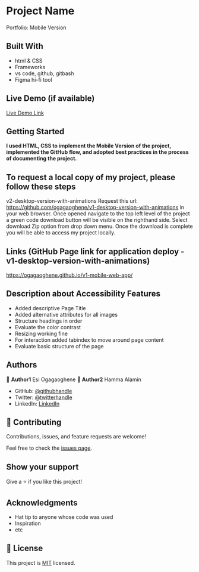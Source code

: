 # Project Name

Portfolio: Mobile Version

## Built With

- html & CSS
- Frameworks
- vs code, github, gitbash
- Figma hi-fi tool

## Live Demo (if available)

[Live Demo Link](https://livedemo.com)


## Getting Started

**I used HTML, CSS to implement the Mobile Version of the project, implemented the GitHub flow, and adopted best practices in the process of documenting the project.**


## To request a local copy of my project, please follow these steps
v2-desktop-version-with-animations
Request this url: https://github.com/ogagaoghene/v1-desktop-version-with-animations in your web browser. Once opened navigate to the top left level of the project a green code download button will be visible on the righthand side. Select download Zip option from drop down menu. Once the download is complete you will be able to access my project locally.

## Links (GitHub Page link for application deploy - v1-desktop-version-with-animations)
https://ogagaoghene.github.io/v1-mobile-web-app/


## Description about Accessibility Features

- Added descriptive Page Title
- Added alternative attributes for all images
- Structure headings in order
- Evaluate the color contrast
- Resizing working fine
- For interaction added tabindex to move around page content
- Evaluate basic structure of the page

## Authors
👤 **Author1** 
  Esi Ogagaoghene
👤 **Author2** 
  Hamma Alamin

- GitHub: [@githubhandle](https://github.com/ogagaoghene)
- Twitter: [@twitterhandle](https://twitter.com/@esi_ogaga)
- LinkedIn: [LinkedIn](https://linkedin.com/in/ogagaoghene-esi-7a478647)

## 🤝 Contributing

Contributions, issues, and feature requests are welcome!

Feel free to check the [issues page](../../issues/).

## Show your support

Give a ⭐️ if you like this project!

## Acknowledgments

- Hat tip to anyone whose code was used
- Inspiration
- etc

## 📝 License

This project is [MIT](./MIT.md) licensed.
